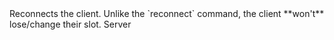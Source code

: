 <function name="Reconnect" parent="CBaseClient" type="classfunc">
	<description>
		Reconnects the client.
		<note>
			Unlike the `reconnect` command, the client **won't** lose/change their slot.
		</note>
		<added version="0.7"></added>
	</description>
	<realm>Server</realm>
</function>